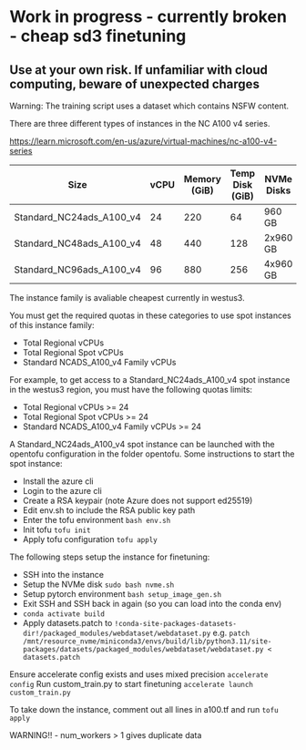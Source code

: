 # Work in progress - currently broken - cheap sd3 finetuning

## Use at your own risk. If unfamiliar with cloud computing, beware of unexpected charges

Warning: The training script uses a dataset which contains NSFW content.

There are three different types of instances in the NC A100 v4 series.

https://learn.microsoft.com/en-us/azure/virtual-machines/nc-a100-v4-series

| Size | vCPU | Memory (GiB) | Temp Disk (GiB)  | NVMe Disks | GPU | GPU Memory (GiB) |
|---|---|---|---|---|---|---|
| Standard_NC24ads_A100_v4   | 24  | 220 |64 | 960 GB | 1 | 80 |
| Standard_NC48ads_A100_v4   | 48 | 440 | 128| 2x960 GB| 2 | 160 |
| Standard_NC96ads_A100_v4   | 96 | 880 | 256| 4x960 GB | 4 | 320 |

The instance family is avaliable cheapest currently in westus3.

You must get the required quotas in these categories to use spot instances of this instance family:
- Total Regional vCPUs
- Total Regional Spot vCPUs
- Standard NCADS_A100_v4 Family vCPUs

For example, to get access to a Standard_NC24ads_A100_v4 spot instance in the westus3 region, you must have the following quotas limits:
- Total Regional vCPUs >= 24
- Total Regional Spot vCPUs >= 24
- Standard NCADS_A100_v4 Family vCPUs >= 24

A Standard_NC24ads_A100_v4 spot instance can be launched with the opentofu configuration in the folder opentofu. Some instructions to start the spot instance:
- Install the azure cli
- Login to the azure cli
- Create a RSA keypair (note Azure does not support ed25519)
- Edit env.sh to include the RSA public key path
- Enter the tofu environment ```bash env.sh```
- Init tofu ```tofu init```
- Apply tofu configuration ```tofu apply```

The following steps setup the instance for finetuning:
- SSH into the instance
- Setup the NVMe disk ```sudo bash nvme.sh```
- Setup pytorch environment ```bash setup_image_gen.sh```
- Exit SSH and SSH back in again (so you can load into the conda env)
- ```conda activate build```
- Apply datasets.patch to ```!conda-site-packages-datasets-dir!/packaged_modules/webdataset/webdataset.py``` e.g. ```patch /mnt/resource_nvme/miniconda3/envs/build/lib/python3.11/site-packages/datasets/packaged_modules/webdataset/webdataset.py < datasets.patch```

Ensure accelerate config exists and uses mixed precision ```accelerate config```
Run custom_train.py to start finetuning ```accelerate launch custom_train.py```

To take down the instance, comment out all lines in a100.tf and run ```tofu apply```

WARNING!! - num_workers > 1 gives duplicate data

